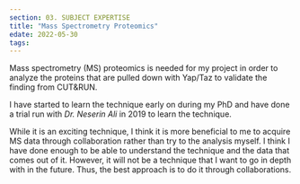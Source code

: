 ```yaml
---
section: 03. SUBJECT EXPERTISE
title: "Mass Spectrometry Proteomics"
edate: 2022-05-30
tags:
---
```


Mass spectrometry (MS) proteomics is needed for my project in order to analyze the proteins that are pulled down with Yap/Taz to validate the finding from CUT&RUN.

I have started to learn the technique early on during my PhD and have done a trial run with _Dr. Neserin Ali_ in 2019 to learn the technique. 

While it is an exciting technique, I think it is more beneficial to me to acquire MS data through collaboration rather than try to the analysis myself. I think I have done enough to be able to understand the technique and the data that comes out of it. However, it will not be a technique that I want to go in depth with in the future. Thus, the best approach is to do it through collaborations.